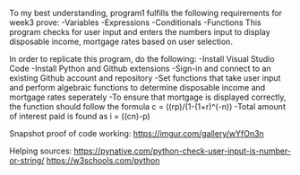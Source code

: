 To my best understanding, program1 fulfills the following requirements for week3 prove:
    -Variables
    -Expressions
    -Conditionals
    -Functions
This program checks for user input and enters the numbers input to display disposable income, mortgage rates based on user selection. 

In order to replicate this program, do the following: 
    -Install Visual Studio Code
    -Install Python and Github extensions
    -Sign-in and connect to an existing Github account and repository
    -Set functions that take user input and perform algebraic functions to determine disposable income and mortgage rates seperately
    -To ensure that mortgage is displayed correctly, the function should follow the formula c = ((rp)/(1-(1+r)^(-n))
    -Total amount of interest paid is found as i = ((cn)-p)



Snapshot proof of code working: https://imgur.com/gallery/wYfOn3n

Helping sources: 
https://pynative.com/python-check-user-input-is-number-or-string/
https://w3schools.com/python